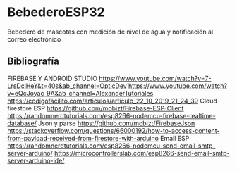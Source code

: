# BebederoESP32
Bebedero de mascotas con medición de nivel de agua y notificación al correo electrónico
## Bibliografía
FIREBASE Y ANDROID STUDIO
https://www.youtube.com/watch?v=7-LrsDclHeY&t=40s&ab_channel=OpticDev
https://www.youtube.com/watch?v=eQcJoyac_9A&ab_channel=AlexanderTutoriales
https://codigofacilito.com/articulos/articulo_22_10_2019_21_24_39
Cloud firestore ESP
https://github.com/mobizt/Firebase-ESP-Client
https://randomnerdtutorials.com/esp8266-nodemcu-firebase-realtime-database/
Json y parse
https://github.com/mobizt/FirebaseJson
https://stackoverflow.com/questions/66000192/how-to-access-content-from-payload-received-from-firestore-with-arduino
Email ESP
https://randomnerdtutorials.com/esp8266-nodemcu-send-email-smtp-server-arduino/
https://microcontrollerslab.com/esp8266-send-email-smtp-server-arduino-ide/

